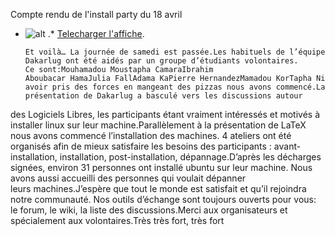 
 Compte rendu de l'install party du 18 avril
* ![alt](https://raw.github.com/Dakarlug/site-datas/master/datas/1-p1010936-150x150.jpg "") .*  [Telecharger l'affiche](https://raw.github.com/Dakarlug/site-datas/master/datas/pdf "").
    
      Et voilà… La journée de samedi est passée.Les habituels de l’équipe Dakarlug ont été aidés par un groupe d’étudiants volontaires. Ce sont:Mouhamadou Moustapha CamaraIbrahim Aboubacar HamaJulia FallAdama KaPierre HernandezMamadou KorTapha NiangYannick EhimbaAprès avoir pris des forces en mangeant des pizzas nous avons commencé.La présentation de Dakarlug a basculé vers les discussions autour
des Logiciels Libres, les participants étant vraiment intéressés et
motivés à installer linux sur leur machine.Parallèlement à la présentation de LaTeX nous avons commencé
l’installation des machines. 4 ateliers ont été organisés afin de mieux
satisfaire les besoins des participants : avant-installation,
installation, post-installation, dépannage.D’après les décharges signées, environ 31 personnes ont installé
ubuntu sur leur machine. Nous avons aussi accueilli des personnes qui
voulait dépanner leurs machines.J’espère que tout le monde est satisfait et qu’il rejoindra notre
communauté. Nos outils d’échange sont toujours ouverts pour vous: le forum, le wiki, la liste des discussions.Merci aux organisateurs et spécialement aux volontaires.Très très fort, très fort  


			
				
			
			
				
			
			
				
			
			
				
			
			
				
			
			
				
			
			
				
			
			
				
			
			
				
			
			
				
			
			
				
			
			
				
			
			
				
			
			
				
			
			
				
			
			
				
			
			
				
			
			
				
			
			
				
			
			
				
			
			
				
			
			
				
			
			
				
			
			
		
    
    
    



    



    



    



    



    



 
    
     